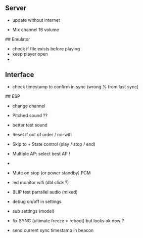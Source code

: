 
## Server

- update without internet

- Mix channel 16 volume


## Emulator

- check if file exists before playing
- keep player open
-

## Interface

- check timestamp to confirm in sync (wrong % from last sync)


## ESP

- change channel

- Pitched sound ??

- better test sound

- Reset if out of order / no-wifi
- Skip to + State control (play / stop / end)

- Multiple AP: select best AP !
-
- Mute on stop (or power standby) PCM
- led monitor wifi (dbl click ?)

- BLIP test parrallel audio (mixed)

- debug on/off in settings

- sub settings (model)


- fix SYNC (ultimate freeze > reboot) but looks ok now ?
- send current sync timestamp in beacon
